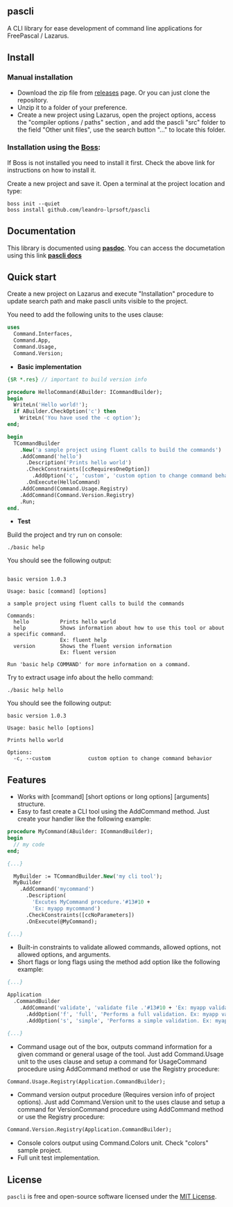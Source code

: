 ## pascli
A CLI library for ease development of command line applications for FreePascal / Lazarus.

## Install

### Manual installation

* Download the zip file from [releases](https://github.com/leandro-lprsoft/pascli/releases") page. Or you can just clone the repository.
* Unzip it to a folder of your preference.
* Create a new project using Lazarus, open the project options, access the "compiler options / paths" section , and add the pascli "src" folder to the field "Other unit files", use the search button "..." to locate this folder.

### Installation using the [**Boss**](https://github.com/HashLoad/boss):

If Boss is not installed you need to install it first. Check the above link for instructions on how to install it.

Create a new project and save it. Open a terminal at the project location and type:

```
boss init --quiet
boss install github.com/leandro-lprsoft/pascli
```

## Documentation

This library is documented using [**pasdoc**](https://pasdoc.github.io/). You can access the documetation using this link [**pascli docs**](https://leandro-lprsoft.github.io/pascli/)

## Quick start

Create a new project on Lazarus and execute "Installation" procedure to update search path and make pascli units visible to the project.

You need to add the following units to the uses clause:

```pascal
uses 
  Command.Interfaces,
  Command.App,
  Command.Usage,
  Command.Version;
```

* **Basic implementation**

```pascal
{$R *.res} // important to build version info

procedure HelloCommand(ABuilder: ICommandBuilder);
begin
  WriteLn('Hello world!');
  if ABuilder.CheckOption('c') then
    WriteLn('You have used the -c option');
end;

begin
  TCommandBuilder
    .New('a sample project using fluent calls to build the commands')
    .AddCommand('hello')
      .Description('Prints hello world')
      .CheckConstraints([ccRequiresOneOption])
        .AddOption('c', 'custom', 'custom option to change command behavior', [], ocNoValue)
      .OnExecute(HelloCommand)
    .AddCommand(Command.Usage.Registry)
    .AddCommand(Command.Version.Registry)
    .Run;
end.
``` 

* **Test**

Build the project and try run on console:
```console
./basic help
```

You should see the following output:
```console

basic version 1.0.3

Usage: basic [command] [options] 

a sample project using fluent calls to build the commands

Commands: 
  hello          Prints hello world
  help           Shows information about how to use this tool or about a specific command.
                 Ex: fluent help
  version        Shows the fluent version information
                 Ex: fluent version

Run 'basic help COMMAND' for more information on a command.

```

Try to extract usage info about the hello command:
```console
./basic help hello
```

You should see the following output:
```console
basic version 1.0.3

Usage: basic hello [options] 

Prints hello world

Options: 
  -c, --custom            custom option to change command behavior
```

## Features

* Works with [command] [short options or long options] [arguments] structure.
* Easy to fast create a CLI tool using the AddCommand method. Just create your handler like the following example: 
```pascal
procedure MyCommand(ABuilder: ICommandBuilder);
begin
  // my code
end;

{...}

  MyBuilder := TCommandBuilder.New('my cli tool');
  MyBuilder
    .AddCommand('mycommand')
      .Description(
        'Excutes MyCommand procedure.'#13#10 +
        'Ex: myapp mycommand')
      .CheckConstraints([ccNoParameters])
      .OnExecute(@MyCommand);

{...}

```
* Built-in constraints to validate allowed commands, allowed options, not allowed options, and arguments.
* Short flags or long flags using the method add option like the following example:
```pascal
{...}

Application
  .CommandBuilder
    .AddCommand('validate', 'validate file .'#13#10 + 'Ex: myapp validate', @MyCommandValidate, [])
      .AddOption('f', 'full', 'Performs a full validation. Ex: myapp validate --full', ['s'])
      .AddOption('s', 'simple', 'Performs a simple validation. Ex: myapp validate --full', ['f']);

{...}

```
* Command usage out of the box, outputs command information for a given command or general usage of the tool. Just add Command.Usage unit to the uses clause and setup a command for UsageCommand procedure using AddCommand method or use the Registry procedure:
```pascal
Command.Usage.Registry(Application.CommandBuilder);
```
* Command version output procedure (Requires version info of project options). Just add Command.Version unit to the uses clause and setup a command for VersionCommand procedure using AddCommand method or use the Registry procedure:
```pascal
Command.Version.Registry(Application.CommandBuilder);
```
* Console colors output using Command.Colors unit. Check "colors" sample project.
* Full unit test implementation.

## License

`pascli` is free and open-source software licensed under the [MIT License](https://github.com/leandro-lprsoft/pascli/blob/master/LICENSE). 